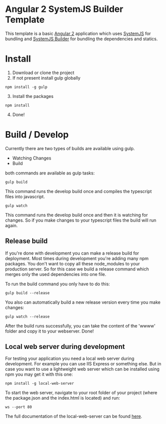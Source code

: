 # Angular 2 SystemJS Builder Template

This template is a basic [Angular 2](https://angular.io/) application which uses [SystemJS](https://github.com/systemjs/systemjs) for bundling and [SystemJS Builder](https://github.com/systemjs/builder) for bundling the dependencies and statics.

# Install

1. Download or clone the project
2. If not present install gulp globally
```
npm install -g gulp
```
3. Install the packages
```
npm install
```
4. Done!

# Build / Develop

Currently there are two types of builds are available using gulp.
* Watching Changes
* Build

both commands are available as gulp tasks:
```
gulp build
```
This command runs the develop build once and compiles the typescript files into javascript.
```
gulp watch
```
This command runs the develop build once and then it is watching for changes. So if you make changes to your typescript files the build will run again.

## Release build
If you're done with development you can make a release build for deployment. Most times during development you're adding many npm packages. You don't want to copy all these node_modules to your production server. So for this case we build a release command which merges only the used dependencies into one file.

To run the build command you only have to do this:
```
gulp build --release
```
You also can automatically build a new release version every time you make changes:
```
gulp watch --release
```

After the build runs successfully, you can take the content of the 'wwww' folder and copy it to your webserver. Done!

## Local web server during development

For testing your application you need a local web server during development. For example you can use IIS Express or something else. But in case you want to use a lightweight web server which can be installed using npm you may get it with this one:
```
npm install -g local-web-server
```
To start the web server, navigate to your root folder of your project (where the package.json and the index.html is located) and run:
```
ws --port 80
```
The full documentation of the local-web-server can be found [here](https://www.npmjs.com/package/local-web-server).